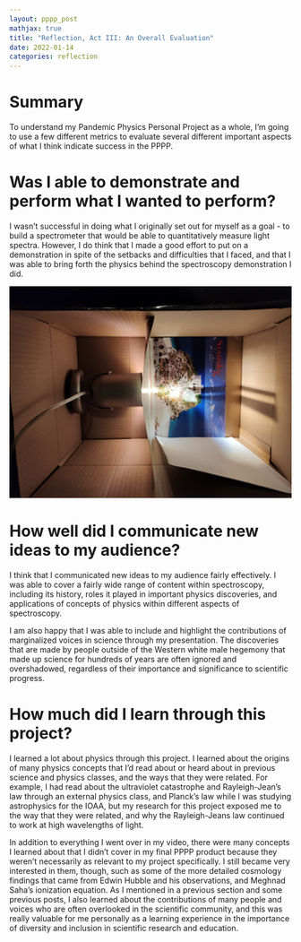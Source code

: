 ```yaml
---
layout: pppp_post
mathjax: true
title: "Reflection, Act III: An Overall Evaluation"
date: 2022-01-14
categories: reflection
---
```


# Summary

To understand my Pandemic Physics Personal Project as a whole, I’m going to use a few different metrics to evaluate several different important aspects of what I think indicate success in the PPPP.

# Was I able to demonstrate and perform what I wanted to perform?

I wasn’t successful in doing what I originally set out for myself as a goal - to build a spectrometer that would be able to quantitatively measure light spectra. However, I do think that I made a good effort to put on a demonstration in spite of the setbacks and difficulties that I faced, and that I was able to bring forth the physics behind the spectroscopy demonstration I did.

![Light spectrum and prism setup](/school/pppp/assets/reflection/setup.jpg)

# How well did I communicate new ideas to my audience?

I think that I communicated new ideas to my audience fairly effectively. I was able to cover a fairly wide range of content within spectroscopy, including its history, roles it played in important physics discoveries, and applications of concepts of physics within different aspects of spectroscopy.

I am also happy that I was able to include and highlight the contributions of marginalized voices in science through my presentation. The discoveries that are made by people outside of the Western white male hegemony that made up science for hundreds of years are often ignored and overshadowed, regardless of their importance and significance to scientific progress.

# How much did I learn through this project?

I learned a lot about physics through this project. I learned about the origins of many physics concepts that I’d read about or heard about in previous science and physics classes, and the ways that they were related. For example, I had read about the ultraviolet catastrophe and Rayleigh-Jean’s law through an external physics class, and Planck’s law while I was studying astrophysics for the IOAA, but my research for this project exposed me to the way that they were related, and why the Rayleigh-Jeans law continued to work at high wavelengths of light.

In addition to everything I went over in my video, there were many concepts I learned about that I didn’t cover in my final PPPP product because they weren’t necessarily as relevant to my project specifically. I still became very interested in them, though, such as some of the more detailed cosmology findings that came from Edwin Hubble and his observations, and Meghnad Saha’s ionization equation. As I mentioned in a previous section and some previous posts, I also learned about the contributions of many people and voices who are often overlooked in the scientific community, and this was really valuable for me personally as a learning experience in the importance of diversity and inclusion in scientific research and education.